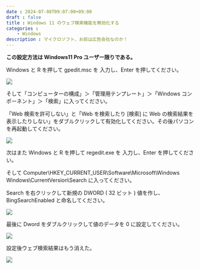 ```yaml
---
date : 2024-07-08T09:07:00+09:00
draft : false
title : Windows 11 のウェブ検索機能を無効化する
categories :
    - Windows
description : マイクロソフト、お前は広告会社なのか！
---
```


**この設定方法は Windows11 Pro ユーザー限りである。**

Windows と R を押して gpedit.msc を 入力し、Enter を押してください。

![](https://image.icysamon.jp/blog/2024/07/gpedit.webp)

そして「コンピューターの構成」＞「管理用テンプレート」＞「Windows コンポーネント」＞「検索」に入ってください。

「Web 検索を許可しない」と「Web を検索したり [検索] に Web の検索結果を表示したりしない」をダブルクリックして有効化してください。その後パソコンを再起動してください。

![](https://image.icysamon.jp/blog/2024/07/local-group-policy-editor.webp)

次はまた Windows と R を押して regedit.exe を 入力し、Enter を押してください。

そして Computer\HKEY_CURRENT_USER\Software\Microsoft\Windows Windows\CurrentVersion\Search に入ってください。

Search を右クリックして新規の DWORD ( 32 ビット ) 値を作し、BingSearchEnabled と命名してください。

![](https://image.icysamon.jp/blog/2024/07/registry-editors.webp)

最後に Dword をダブルクリックして値のデータを 0 に設定してください。

![](https://image.icysamon.jp/blog/2024/07/dword-setting.webp)

設定後ウェブ検索結果はもう消えた。

![](https://image.icysamon.jp/blog/2024/07/windows-search-not-ad.webp)